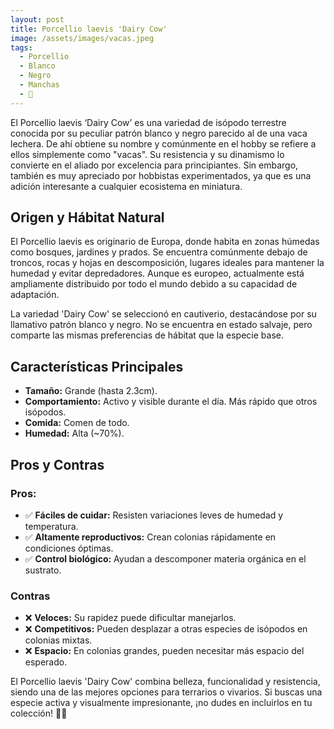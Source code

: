 ```yaml
---
layout: post
title: Porcellio laevis 'Dairy Cow'
image: /assets/images/vacas.jpeg
tags:
  - Porcellio
  - Blanco
  - Negro
  - Manchas
  - 🤑
---
```


El Porcellio laevis ‘Dairy Cow’ es una variedad de isópodo terrestre conocida por su peculiar patrón blanco y negro parecido al de una vaca lechera. De ahí obtiene su nombre y comúnmente en el hobby se refiere a ellos simplemente como "vacas". Su resistencia y su dinamismo lo convierte en el aliado por excelencia para principiantes. Sin embargo, también es muy apreciado por hobbistas experimentados, ya que es una adición interesante a cualquier ecosistema en miniatura.

## Origen y Hábitat Natural
El Porcellio laevis es originario de Europa, donde habita en zonas húmedas como bosques, jardines y prados. Se encuentra comúnmente debajo de troncos, rocas y hojas en descomposición, lugares ideales para mantener la humedad y evitar depredadores. Aunque es europeo, actualmente está ampliamente distribuido por todo el mundo debido a su capacidad de adaptación.

La variedad 'Dairy Cow' se seleccionó en cautiverio, destacándose por su llamativo patrón blanco y negro. No se encuentra en estado salvaje, pero comparte las mismas preferencias de hábitat que la especie base.

## Características Principales
- **Tamaño:** Grande (hasta 2.3cm).
- **Comportamiento:** Activo y visible durante el día. Más rápido que otros isópodos.
- **Comida:** Comen de todo.
- **Humedad:** Alta (~70%).

## Pros y Contras
### Pros:
- ✅ **Fáciles de cuidar:** Resisten variaciones leves de humedad y temperatura.
- ✅ **Altamente reproductivos:** Crean colonias rápidamente en condiciones óptimas.
- ✅ **Control biológico:** Ayudan a descomponer materia orgánica en el sustrato.

### Contras
- ❌ **Veloces:** Su rapidez puede dificultar manejarlos.
- ❌ **Competitivos:** Pueden desplazar a otras especies de isópodos en colonias mixtas.
- ❌ **Espacio:** En colonias grandes, pueden necesitar más espacio del esperado.

El Porcellio laevis 'Dairy Cow' combina belleza, funcionalidad y resistencia, siendo una de las mejores opciones para terrarios o vivarios. Si buscas una especie activa y visualmente impresionante, ¡no dudes en incluirlos en tu colección! 🐄✨
